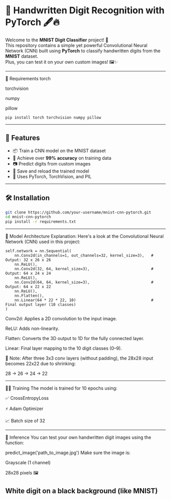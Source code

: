 # 🧠 Handwritten Digit Recognition with PyTorch 🖋️🔥

Welcome to the **MNIST Digit Classifier** project! 🎉  
This repository contains a simple yet powerful Convolutional Neural Network (CNN) built using **PyTorch** to classify handwritten digits from the **MNIST** dataset.  
Plus, you can test it on your own custom images! 🖼️✨

---
🧠 Requirements
torch

torchvision

numpy

pillow

```
pip install torch torchvision numpy pillow
```
---
## 🚀 Features

- 📦 Train a CNN model on the MNIST dataset
- 🧠 Achieve over **99% accuracy** on training data
- 📷 Predict digits from custom images
- 💾 Save and reload the trained model
- 🧪 Uses PyTorch, TorchVision, and PIL

---

## 🛠️ Installation

```bash
git clone https://github.com/your-username/mnist-cnn-pytorch.git
cd mnist-cnn-pytorch
pip install -r requirements.txt
```
---
🧱 Model Architecture Explanation:
Here's a look at the Convolutional Neural Network (CNN) used in this project:
```
self.network = nn.Sequential(
    nn.Conv2d(in_channels=1, out_channels=32, kernel_size=3),   # Output: 32 x 26 x 26
    nn.ReLU(),
    nn.Conv2d(32, 64, kernel_size=3),                           # Output: 64 x 24 x 24
    nn.ReLU(),
    nn.Conv2d(64, 64, kernel_size=3),                           # Output: 64 x 22 x 22
    nn.ReLU(),
    nn.Flatten(),
    nn.Linear(64 * 22 * 22, 10)                                 # Final output layer (10 classes)
)
```

Conv2d: Applies a 2D convolution to the input image.

ReLU: Adds non-linearity.

Flatten: Converts the 3D output to 1D for the fully connected layer.

Linear: Final layer mapping to the 10 digit classes (0–9).

📏 Note: After three 3x3 conv layers (without padding), the 28x28 input becomes 22x22 due to shrinking:

28 → 26 → 24 → 22

---
🏃‍♂️ Training
The model is trained for 10 epochs using:

✅ CrossEntropyLoss

⚡ Adam Optimizer

📈 Batch size of 32

---
🔮 Inference
You can test your own handwritten digit images using the function:

predict_image('path_to_image.jpg')
Make sure the image is:

Grayscale (1 channel)

28x28 pixels 🖼️

White digit on a black background (like MNIST)
---
